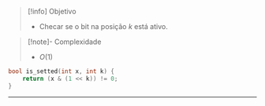 > [!info] Objetivo
> - Checar se o bit na posição $k$ está ativo.

> [!note]- Complexidade
> - $O(1)$

```cpp
bool is_setted(int x, int k) {
    return (x & (1 << k)) != 0;
}
```

---